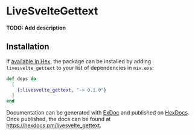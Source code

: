 # LiveSvelteGettext

**TODO: Add description**

## Installation

If [available in Hex](https://hex.pm/docs/publish), the package can be installed
by adding `livesvelte_gettext` to your list of dependencies in `mix.exs`:

```elixir
def deps do
  [
    {:livesvelte_gettext, "~> 0.1.0"}
  ]
end
```

Documentation can be generated with [ExDoc](https://github.com/elixir-lang/ex_doc)
and published on [HexDocs](https://hexdocs.pm). Once published, the docs can
be found at <https://hexdocs.pm/livesvelte_gettext>.

